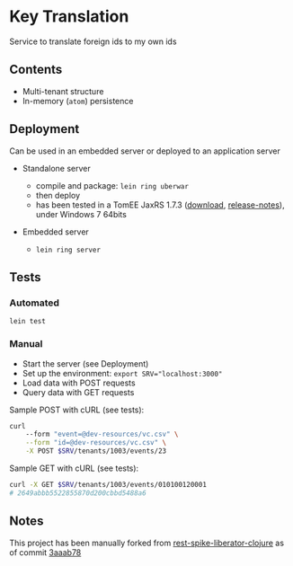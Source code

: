 # Key Translation

Service to translate foreign ids to my own ids

## Contents

  * Multi-tenant structure
  * In-memory (``atom``) persistence
  
## Deployment

Can be used in an embedded server or deployed to an application server

* Standalone server 
  * compile and package: ``lein ring uberwar``
  * then deploy
  * has been tested in a TomEE JaxRS 1.7.3 ([download][download-link], [release-notes][release-notes]), under Windows 7 64bits
 
 

* Embedded server
  * ``lein ring server``

[download-link]: http://tomee.apache.org/downloads.html
[release-notes]: http://tomee.apache.org/tomee-1.7.3-release-notes.html

## Tests

### Automated 

``lein test``

### Manual

 * Start the server (see Deployment)
 * Set up the environment: ``export SRV="localhost:3000"``
 * Load data with POST requests
 * Query data with GET requests

Sample POST with cURL (see tests):

```bash
curl 
    --form "event=@dev-resources/vc.csv" \
    --form "id=@dev-resources/vc.csv" \
    -X POST $SRV/tenants/1003/events/23
```

Sample GET with cURL (see tests):

```bash
curl -X GET $SRV/tenants/1003/events/010100120001
# 2649abbb5522855870d200cbbd5488a6
```

## Notes

This project has been manually forked from [rest-spike-liberator-clojure](https://github.com/alvarogarcia7/rest-spike-liberator-clojure) as of commit [3aaab78](https://github.com/alvarogarcia7/rest-spike-liberator-clojure/commit/3aaab78f37e821a6e94f43c197f4f3470fe2eaaf)
